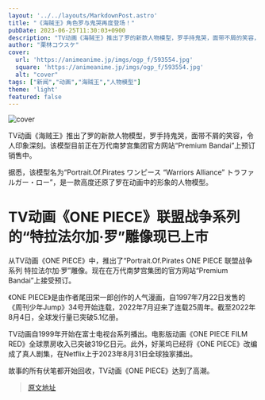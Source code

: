 ```yaml
---
layout: '../../layouts/MarkdownPost.astro'
title: "《海贼王》角色罗与鬼哭再度登场！"
pubDate: 2023-06-25T11:30:03+0900
description: "TV动画《海贼王》推出了罗的新款人物模型，罗手持鬼哭，面带不屑的笑容，令人印象深刻。"
author: "栗林コウスケ"
cover:
  url: 'https://animeanime.jp/imgs/ogp_f/593554.jpg'
  square: 'https://animeanime.jp/imgs/ogp_f/593554.jpg'
  alt: "cover"
tags: ["新闻","动画","海贼王","人物模型"]
theme: 'light'
featured: false
---
```


![cover](https://animeanime.jp/imgs/ogp_f/593554.jpg)

TV动画《海贼王》推出了罗的新款人物模型，罗手持鬼哭，面带不屑的笑容，令人印象深刻。该模型目前正在万代南梦宫集团官方网站“Premium Bandai”上预订销售中。

据悉，该模型名为“Portrait.Of.Pirates ワンピース “Warriors Alliance” トラファルガー・ロー”，是一款高度还原了罗在动画中的形象的人物模型。

# TV动画《ONE PIECE》联盟战争系列的“特拉法尔加·罗”雕像现已上市

从TV动画《ONE PIECE》中，推出了“Portrait.Of.Pirates ONE PIECE 联盟战争系列 特拉法尔加·罗”雕像。现在在万代南梦宫集团的官方网站“Premium Bandai”上接受预订。

《ONE PIECE》是由作者尾田栄一郎创作的人气漫画，自1997年7月22日发售的《周刊少年Jump》34号开始连载，2022年7月迎来了连载25周年。截至2022年8月4日，全球发行量已突破5.1亿册。

TV动画自1999年开始在富士电视台系列播出。电影版动画《ONE PIECE FILM RED》全球票房收入已突破319亿日元。此外，好莱坞已经将《ONE PIECE》改编成了真人剧集，在Netflix上于2023年8月31日全球独家播出。

故事的所有伏笔都开始回收，TV动画《ONE PIECE》达到了高潮。

>[原文地址](https://animeanime.jp/article/2023/06/25/78154.html)  